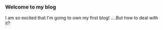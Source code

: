 ### Welcome to my blog
I am so excited that I'm going to own my first blog!
....But how to deal with it?
